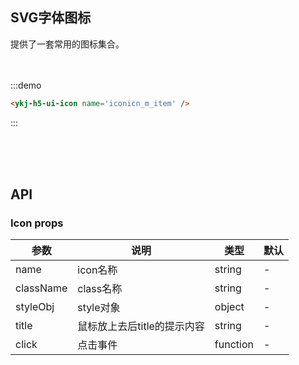 ## SVG字体图标
提供了一套常用的图标集合。
<br/>
<br/>
<br/>

:::demo
```html
<ykj-h5-ui-icon name='iconicn_m_item' />
```
:::

<br/>
<br/>
<br/>

## API

### Icon props

| 参数  | 说明 | 类型 | 默认 |
| ---- | ------------- | ---------- | - |
| name | icon名称       |  string    | - |
| className | class名称 |  string    | - |
| styleObj  | style对象 |  object    | - |
| title  | 鼠标放上去后title的提示内容 |  string | - |
| click  | 点击事件 |  function | - |
